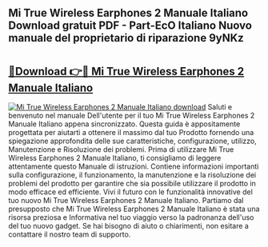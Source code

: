 ## Mi True Wireless Earphones 2 Manuale Italiano Download gratuit PDF - Part-EcO Italiano Nuovo manuale del proprietario di riparazione 9yNKz

# <h2><a href="http://dfg8m6.blite.top/?on=Mi+True+Wireless+Earphones+2+Manuale+Italiano">🔗Download 👉🔴 Mi True Wireless Earphones 2 Manuale Italiano</a></h2>

[![Mi True Wireless Earphones 2 Manuale Italiano download](https://i.imgur.com/lujVjoI.png)](http://dfg8m6.blite.top/?on=Mi+True+Wireless+Earphones+2+Manuale+Italiano)
Saluti e benvenuto nel manuale Dell'utente per il tuo Mi True Wireless Earphones 2 Manuale Italiano appena sincronizzato. Questa guida è appositamente progettata per aiutarti a ottenere il massimo dal tuo Prodotto fornendo una spiegazione approfondita delle sue caratteristiche, configurazione, utilizzo, Manutenzione e Risoluzione dei problemi. Prima di utilizzare Mi True Wireless Earphones 2 Manuale Italiano, ti consigliamo di leggere attentamente questo Manuale di istruzioni. Contiene informazioni importanti sulla configurazione, il funzionamento, la manutenzione e la risoluzione dei problemi del prodotto per garantire che sia possibile utilizzare il prodotto in modo efficace ed efficiente. Vivi il futuro con le funzionalità innovative del tuo nuovo Mi True Wireless Earphones 2 Manuale Italiano. Partiamo dal presupposto che Mi True Wireless Earphones 2 Manuale Italiano è stata una risorsa preziosa e Informativa nel tuo viaggio verso la padronanza dell'uso del tuo nuovo gadget. Se hai bisogno di aiuto o chiarimenti, non esitare a contattare il nostro team di supporto.
